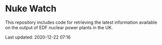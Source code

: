 # Nuke Watch

This repository includes code for retrieving the latest information available on the output of EDF nuclear power plants in the UK.

Last updated: 2020-12-22 07:16